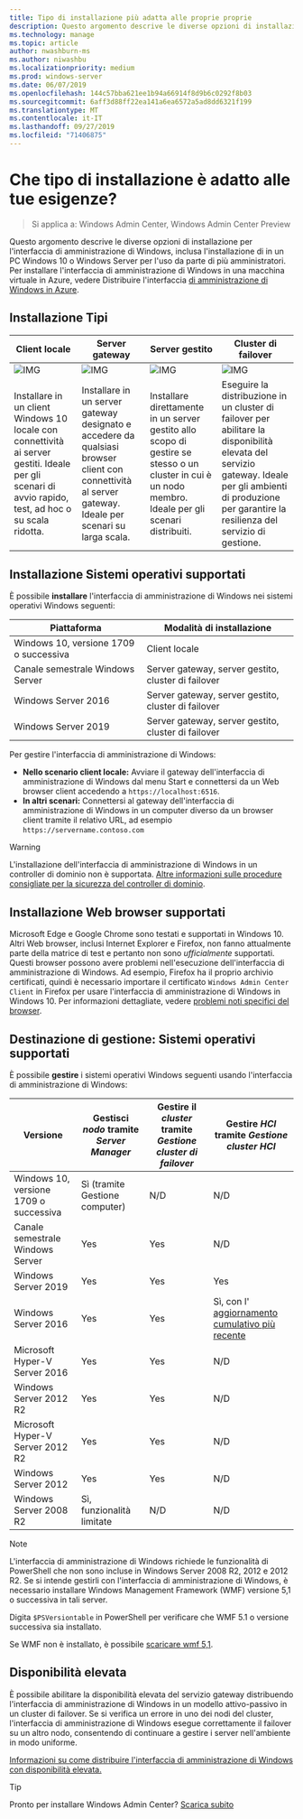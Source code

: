 ```yaml
---
title: Tipo di installazione più adatta alle proprie proprie
description: Questo argomento descrive le diverse opzioni di installazione per l'interfaccia di amministrazione di Windows, inclusa l'installazione di in un PC Windows 10 o Windows Server per l'uso da parte di più amministratori.
ms.technology: manage
ms.topic: article
author: nwashburn-ms
ms.author: niwashbu
ms.localizationpriority: medium
ms.prod: windows-server
ms.date: 06/07/2019
ms.openlocfilehash: 144c57bba621ee1b94a66914f8d9b6c0292f8b03
ms.sourcegitcommit: 6aff3d88ff22ea141a6ea6572a5ad8dd6321f199
ms.translationtype: MT
ms.contentlocale: it-IT
ms.lasthandoff: 09/27/2019
ms.locfileid: "71406875"
---
```

# <a name="what-type-of-installation-is-right-for-you"></a>Che tipo di installazione è adatto alle tue esigenze?

>Si applica a: Windows Admin Center, Windows Admin Center Preview

Questo argomento descrive le diverse opzioni di installazione per l'interfaccia di amministrazione di Windows, inclusa l'installazione di in un PC Windows 10 o Windows Server per l'uso da parte di più amministratori. Per installare l'interfaccia di amministrazione di Windows in una macchina virtuale in Azure, vedere Distribuire l'interfaccia [di amministrazione di Windows in Azure](../azure/deploy-wac-in-azure.md).

## <a name="installation-types"></a>Installazione Tipi

| Client locale                                | Server gateway                                  | Server gestito                               | Cluster di failover                           |
|---------------------------------------------|-------------------------------------------------|----------------------------------------------|--------------------------------------------|
| ![IMG](../media/deployment-options/W10.PNG) | ![IMG](../media/deployment-options/gateway.PNG) | ![IMG](../media/deployment-options/node.PNG) | ![IMG](../media/deployment-options/HA.png) |
| Installare in un client Windows 10 locale con connettività ai server gestiti.  Ideale per gli scenari di avvio rapido, test, ad hoc o su scala ridotta. |Installare in un server gateway designato e accedere da qualsiasi browser client con connettività al server gateway.  Ideale per scenari su larga scala. | Installare direttamente in un server gestito allo scopo di gestire se stesso o un cluster in cui è un nodo membro.  Ideale per gli scenari distribuiti. | Eseguire la distribuzione in un cluster di failover per abilitare la disponibilità elevata del servizio gateway. Ideale per gli ambienti di produzione per garantire la resilienza del servizio di gestione. |

## <a name="installation-supported-operating-systems"></a>Installazione Sistemi operativi supportati

È possibile **installare** l'interfaccia di amministrazione di Windows nei sistemi operativi Windows seguenti:

| **Piattaforma**                       | **Modalità di installazione** |
| -----------------------------------| --------------------- |
| Windows 10, versione 1709 o successiva  | Client locale |
| Canale semestrale Windows Server | Server gateway, server gestito, cluster di failover |
| Windows Server 2016                | Server gateway, server gestito, cluster di failover |
| Windows Server 2019                | Server gateway, server gestito, cluster di failover |

Per gestire l'interfaccia di amministrazione di Windows:

- **Nello scenario client locale:** Avviare il gateway dell'interfaccia di amministrazione di Windows dal menu Start e connettersi da un Web browser client accedendo a `https://localhost:6516`.
- **In altri scenari:** Connettersi al gateway dell'interfaccia di amministrazione di Windows in un computer diverso da un browser client tramite il relativo URL, ad esempio `https://servername.contoso.com`

> [!WARNING]
> L'installazione dell'interfaccia di amministrazione di Windows in un controller di dominio non è supportata. [Altre informazioni sulle procedure consigliate per la sicurezza del controller di dominio](https://docs.microsoft.com/windows-server/identity/ad-ds/plan/security-best-practices/securing-domain-controllers-against-attack). 

## <a name="installation-supported-web-browsers"></a>Installazione Web browser supportati

Microsoft Edge e Google Chrome sono testati e supportati in Windows 10. Altri Web browser, inclusi Internet Explorer e Firefox, non fanno attualmente parte della matrice di test e pertanto non sono *ufficialmente* supportati. Questi browser possono avere problemi nell'esecuzione dell'interfaccia di amministrazione di Windows. Ad esempio, Firefox ha il proprio archivio certificati, quindi è necessario importare il certificato `Windows Admin Center Client` in Firefox per usare l'interfaccia di amministrazione di Windows in Windows 10. Per informazioni dettagliate, vedere [problemi noti specifici del browser](../support/known-issues.md#browser-specific-issues).

## <a name="management-target-supported-operating-systems"></a>Destinazione di gestione: Sistemi operativi supportati

È possibile **gestire** i sistemi operativi Windows seguenti usando l'interfaccia di amministrazione di Windows:

| Versione | Gestisci *nodo* tramite *Server Manager* | Gestire il *cluster* tramite *Gestione cluster di failover* | Gestire *HCI* tramite *Gestione cluster HCI* |
| ------------------------- |--------------- | ----- | ------------------------ |
| Windows 10, versione 1709 o successiva | Sì (tramite Gestione computer) | N/D | N/D |
| Canale semestrale Windows Server | Yes | Yes | N/D |
| Windows Server 2019 | Yes | Yes | Yes |
| Windows Server 2016 | Yes | Yes | Sì, con l' [aggiornamento cumulativo più recente](../use/manage-hyper-converged.md#prepare-your-windows-server-2016-cluster-for-windows-admin-center) |
| Microsoft Hyper-V Server 2016 | Yes | Yes | N/D |
| Windows Server 2012 R2 | Yes | Yes | N/D |
| Microsoft Hyper-V Server 2012 R2 | Yes | Yes | N/D |
| Windows Server 2012 | Yes | Yes | N/D |
| Windows Server 2008 R2 | Sì, funzionalità limitate | N/D | N/D |

> [!NOTE]
> L'interfaccia di amministrazione di Windows richiede le funzionalità di PowerShell che non sono incluse in Windows Server 2008 R2, 2012 e 2012 R2. Se si intende gestirli con l'interfaccia di amministrazione di Windows, è necessario installare Windows Management Framework (WMF) versione 5,1 o successiva in tali server.
> 
> Digita `$PSVersiontable` in PowerShell per verificare che WMF 5.1 o versione successiva sia installato. 
> 
> Se WMF non è installato, è possibile [scaricare wmf 5,1](https://www.microsoft.com/en-us/download/details.aspx?id=54616).

## <a name="high-availability"></a>Disponibilità elevata

È possibile abilitare la disponibilità elevata del servizio gateway distribuendo l'interfaccia di amministrazione di Windows in un modello attivo-passivo in un cluster di failover. Se si verifica un errore in uno dei nodi del cluster, l'interfaccia di amministrazione di Windows esegue correttamente il failover su un altro nodo, consentendo di continuare a gestire i server nell'ambiente in modo uniforme.

[Informazioni su come distribuire l'interfaccia di amministrazione di Windows con disponibilità elevata.](../deploy/high-availability.md)

> [!Tip]
> Pronto per installare Windows Admin Center? [Scarica subito](https://aka.ms/windowsadmincenter)
